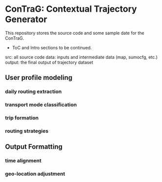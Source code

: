 # ConTraG: Contextual Trajectory Generator

This repository stores the source code and some sample date for the ConTraG.

- ToC and Intro sections to be continued.


src: all source code
data: inputs and intermediate data (map, sumocfg, etc.)
output: the final output of trajectory dataset


## User profile modeling

### daily routing extraction


### transport mode classification


### trip formation


### routing strategies


## Output Formatting


### time alignment


### geo-location adjustment
